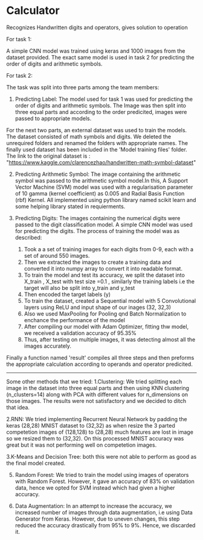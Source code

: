 # Calculator
Recognizes Handwritten digits and operators, gives solution to operation

For task 1:

A simple CNN model was trained using keras
and 1000 images from the dataset provided.
The exact same model is used in task 2 for 
predicting the order of digits and arithmetic symbols.

For task 2:

The task was split into three parts among the team members:
1. Predicting Label: The model used for task 1 was used for 
predicting the order of digits and arithmetic symbols.
The Image was then split into three equal parts and according
to the order predicited, images were passed to appropriate models.

For the next two parts, an external dataset was used to train the models.
The dataset consisted of math symbols and digits. We deleted the unrequired
folders and renamed the folders with appropriate names. The finally used dataset
has been included in the 'Model training files' folder.
The link to the original dataset is : "https://www.kaggle.com/clarencezhao/handwritten-math-symbol-dataset"

2. Predicting Arithmetic Symbol: The image containing the arithmetic
symbol was passed to the arithmetic symbol model.In this, A Support Vector Machine (SVM)
model was used with a regularisation parameter of 10 gamma (kernel coefficient) as 0.005
and Radial Basis Function (rbf) Kernel. All implemented using python library named
scikit learn and some helping library stated in requierments.

3. Predicting Digits: The images containing the numerical digits were passed
to the digit classification model. A simple CNN model was used for predicting the digits.
The process of training the model was as described:
	1) Took a a set of training images for each digits from 0-9, each with a set of around 550 images. 
	2) Then we extracted the images to create a training data and converted it into numpy array to convert it into readable format.
	3) To train the model and test its accuracy,  we split the dataset into X_train , X_test with test size =0.1 , similarly the training labels
	 i.e the target will also be split into y_train and y_test
	4) Then encoded the target labels (y)
	5) To train the dataset, created  a Sequential model with 5 Convolutional layers using ReLU and input shape of our inages (32, 32,3)
	6) Also we used MaxPooling for Pooling qnd Batch Normalization to enchance the performance of the model
	7) After compiling our model with Adam Optimizer, fitting thw model, we received a validation accuracy of 95.35%
	8) Thus, after testing on multiple images, it was detecting almost all the images accurately.

Finally a function named 'result' compiles all three steps and then preforms the 
appropriate calculation according to operands and operator predicited.

-------------------------------------------------------------------------------------
Some other methods that we tried:
1.Clustering: We tried splitting each image in the dataset
into three equal parts and then using KNN clustering (n_clusters=14)
along with PCA with different values for n_dimensions on those images.
The results were not satisfactory and we decided to ditch that idea.

2.RNN: We tried implementing Recurrent Neural Network by padding the 
keras (28,28) MNIST dataset to (32,32) as when resize the 3 parted competetion images of (128,128) to (28,28)
much features are lost in image so we resized them to (32,32). On this processed MNIST accuracy was great
but it was not performing well on competetion images.

3.K-Means and Decision Tree: both this were not able to perform as good as the final model created.

5. Random Forest: We tried to train the model using images of operators
 with Random Forest. However, it gave an accuracy of 83% on validation data, 
 hence we opted for SVM instead which had given a higher accuracy.

6. Data Augmentation: In an attempt to increase the accuracy, we increased number 
of images through data augmentation, i.e using Data Generator from Keras. However, 
due to uneven changes, this step reduced the accuracy drastically from 95% to 9%.
Hence, we discarded it.
